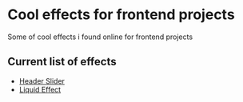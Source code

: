 # Cool effects for frontend projects
Some of cool effects i found online for frontend projects


## Current list of effects
- [Header Slider](./header-slider/)
- [Liquid Effect](./liquid-effect/)
